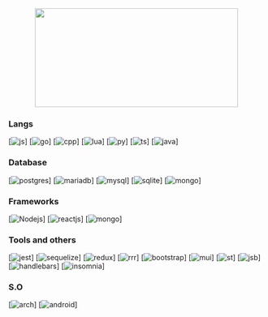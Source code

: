 

<div align="center"> 
  <img width="400px" height="195px" src="https://github-readme-stats.vercel.app/api/top-langs/?username=victor-0x29a&layout=compact&hide_border=true&title_color=fcfcfc&text_color=fcfcfc&bg_color=000000&&hide=html,css" />
</div>


### Langs
[![js](https://img.shields.io/badge/JavaScript-323330?style=for-the-badge&logo=javascript&logoColor=F7DF1E)]
[![go](https://img.shields.io/badge/Go-00ADD8?style=for-the-badge&logo=go&logoColor=white)]
[![cpp](https://img.shields.io/badge/C%2B%2B-00599C?style=for-the-badge&logo=c%2B%2B&logoColor=white)]
[![lua](https://img.shields.io/badge/Lua-2C2D72?style=for-the-badge&logo=lua&logoColor=white)]
[![py](https://img.shields.io/badge/Python-FFD43B?style=for-the-badge&logo=python&logoColor=white)]
[![ts](https://img.shields.io/badge/TypeScript-007ACC?style=for-the-badge&logo=typescript&logoColor=white)]
[![java](https://img.shields.io/badge/Java-ED8B00?style=for-the-badge&logo=openjdk&logoColor=white)]

### Database
[![postgres](https://img.shields.io/badge/PostgreSQL-316192?style=for-the-badge&logo=postgresql&logoColor=white)]
[![mariadb](https://img.shields.io/badge/MariaDB-003545?style=for-the-badge&logo=mariadb&logoColor=white)]
[![mysql](https://img.shields.io/badge/MySQL-005C84?style=for-the-badge&logo=mysql&logoColor=white)]
[![sqlite](https://img.shields.io/badge/SQLite-07405E?style=for-the-badge&logo=sqlite&logoColor=white)]
[![mongo](https://img.shields.io/badge/MongoDB-4EA94B?style=for-the-badge&logo=mongodb&logoColor=white)]

### Frameworks
[![Nodejs](https://img.shields.io/badge/Node.js-339933?style=for-the-badge&logo=nodedotjs&logoColor=white)]
[![reactjs](https://img.shields.io/badge/React-20232A?style=for-the-badge&logo=react&logoColor=61DAFB)]
[![mongo](https://img.shields.io/badge/MongoDB-4EA94B?style=for-the-badge&logo=mongodb&logoColor=white)]

### Tools and others
[![jest](https://img.shields.io/badge/Jest-323330?style=for-the-badge&logo=Jest&logoColor=white)]
[![sequelize](https://img.shields.io/badge/Sequelize-52B0E7?style=for-the-badge&logo=Sequelize&logoColor=white)]
[![redux](https://img.shields.io/badge/Redux-593D88?style=for-the-badge&logo=redux&logoColor=white)]
[![rrr](https://img.shields.io/badge/React_Router-CA4245?style=for-the-badge&logo=react-router&logoColor=white)]
[![bootstrap](https://img.shields.io/badge/Bootstrap-563D7C?style=for-the-badge&logo=bootstrap&logoColor=white)]
[![mui](https://img.shields.io/badge/Material--UI-0081CB?style=for-the-badge&logo=material-ui&logoColor=white)]
[![st]( 	https://img.shields.io/badge/styled--components-DB7093?style=for-the-badge&logo=styled-components&logoColor=white)]
[![jsb](https://img.shields.io/badge/json%20web%20tokens-323330?style=for-the-badge&logo=json-web-tokens&logoColor=pink)]
[![handlebars](https://img.shields.io/badge/Handlebars.js-f0772b?style=for-the-badge&logo=handlebarsdotjs&logoColor=black)]
[![insomnia](https://img.shields.io/badge/Insomnia-5849be?style=for-the-badge&logo=Insomnia&logoColor=white)]

### S.O
[![arch](https://img.shields.io/badge/Arch_Linux-1793D1?style=for-the-badge&logo=arch-linux&logoColor=white)]
[![android](https://img.shields.io/badge/Android-3DDC84?style=for-the-badge&logo=android&logoColor=white)]

